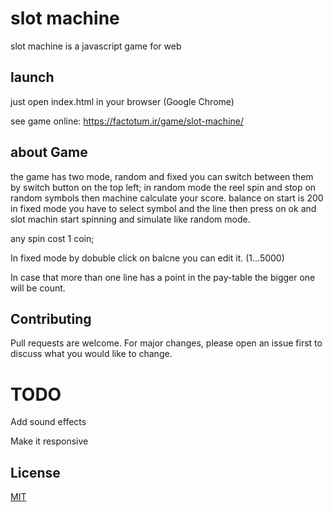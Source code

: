 # slot machine

slot machine is a javascript game for web

## launch

just open index.html in your browser (Google Chrome)

see game online: https://factotum.ir/game/slot-machine/

## about Game

the game has two mode, random and fixed
you can switch between them by switch button on the top left;
in random mode the reel spin and stop on random symbols then machine calculate your score.
balance on start is 200
in fixed mode you have to select symbol and the line then press on ok and slot machin start spinning and simulate like random mode.

any spin cost 1 coin;

In fixed mode by dobuble click on balcne you can edit it. (1...5000)

In case that more than one line has a point in the pay-table the bigger one will be count.

## Contributing

Pull requests are welcome. For major changes, please open an issue first to discuss what you would like to change.

# TODO

Add sound effects

Make it responsive

## License

[MIT](https://choosealicense.com/licenses/mit/)
